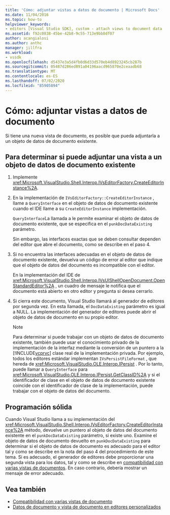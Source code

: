 ```yaml
---
title: 'Cómo: adjuntar vistas a datos de documento | Microsoft Docs'
ms.date: 11/04/2016
ms.topic: how-to
helpviewer_keywords:
- editors [Visual Studio SDK], custom - attach views to document data
ms.assetid: f92c0838-45be-42b8-9c55-713e9bb8df07
author: acangialosi
ms.author: anthc
manager: jillfra
ms.workload:
- vssdk
ms.openlocfilehash: d5437e3a5d4fb0d6d33d570eb4d8923245cb287b
ms.sourcegitcommit: 05487d286ed891a04196aacd965870e2ceaadb68
ms.translationtype: MT
ms.contentlocale: es-ES
ms.lasthandoff: 07/02/2020
ms.locfileid: "85905894"
---
```

# <a name="how-to-attach-views-to-document-data"></a>Cómo: adjuntar vistas a datos de documento
Si tiene una nueva vista de documento, es posible que pueda adjuntarla a un objeto de datos de documento existente.

## <a name="to-determine-if-you-can-attach-a-view-to-an-existing-document-data-object"></a>Para determinar si puede adjuntar una vista a un objeto de datos de documento existente

1. Implemente <xref:Microsoft.VisualStudio.Shell.Interop.IVsEditorFactory.CreateEditorInstance%2A>.

2. En la implementación de `IVsEditorFactory::CreateEditorInstance` , llame a `QueryInterface` en el objeto de datos de documento existente cuando el IDE llame a su `CreateEditorInstance` implementación.

    `QueryInterface`La llamada a le permite examinar el objeto de datos de documento existente, que se especifica en el `punkDocDataExisting` parámetro.

    Sin embargo, las interfaces exactas que se deben consultar dependen del editor que abre el documento, como se describe en el paso 4.

3. Si no encuentra las interfaces adecuadas en el objeto de datos de documento existente, devuelva un código de error al editor que indique que el objeto de datos del documento es incompatible con el editor.

    En la implementación del IDE de <xref:Microsoft.VisualStudio.Shell.Interop.IVsUIShellOpenDocument.OpenStandardEditor%2A> , un cuadro de mensaje le notifica que el documento está abierto en otro editor y pregunta si desea cerrarlo.

4. Si cierra este documento, Visual Studio llamará al generador de editores por segunda vez. En esta llamada, el `DocDataExisting` parámetro es igual a NULL. La implementación del generador de editores puede abrir el objeto de datos de documento en su propio editor.

   > [!NOTE]
   > Para determinar si puede trabajar con un objeto de datos de documento existente, también puede usar el conocimiento privado de la implementación de la interfaz mediante la conversión de un puntero a la [!INCLUDE[vcprvc](../code-quality/includes/vcprvc_md.md)] clase real de la implementación privada. Por ejemplo, todos los editores estándar implementan `IVsPersistFileFormat` , que hereda de <xref:Microsoft.VisualStudio.OLE.Interop.IPersist> . Por lo tanto, puede llamar a `QueryInterface` para <xref:Microsoft.VisualStudio.OLE.Interop.IPersist.GetClassID%2A> y si el identificador de clase en el objeto de datos de documento existente coincide con el identificador de clase de la implementación, puede trabajar con el objeto de datos del documento.

## <a name="robust-programming"></a>Programación sólida
 Cuando Visual Studio llama a su implementación del <xref:Microsoft.VisualStudio.Shell.Interop.IVsEditorFactory.CreateEditorInstance%2A> método, devuelve un puntero al objeto de datos del documento existente en el `punkDocDataExisting` parámetro, si existe uno. Examine el objeto de datos de documento devuelto en `punkDocDataExisting` para determinar si el objeto de datos de documento es adecuado para el editor tal y como se describe en la nota del paso 4 del procedimiento de este tema. Si es adecuado, el generador de editores debe proporcionar una segunda vista para los datos, tal y como se describe en [compatibilidad con varias vistas de documentos](../extensibility/supporting-multiple-document-views.md). En caso contrario, debería mostrar un mensaje de error adecuado.

## <a name="see-also"></a>Vea también
- [Compatibilidad con varias vistas de documento](../extensibility/supporting-multiple-document-views.md)
- [Datos de documento y vista de documento en editores personalizados](../extensibility/document-data-and-document-view-in-custom-editors.md)
